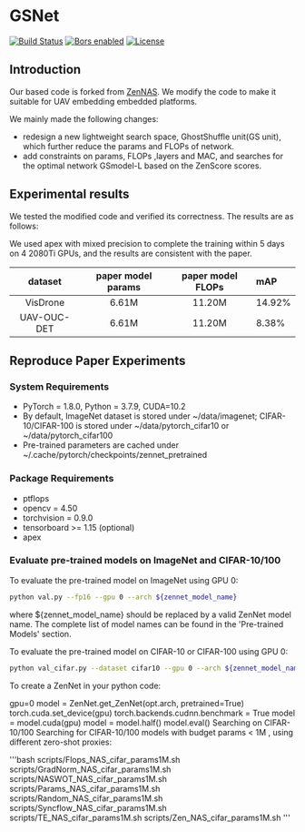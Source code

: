 # GSNet

[![Build Status](https://dev.azure.com/Adlik/GitHub/_apis/build/status/Adlik.zen_nas?branchName=main)](https://dev.azure.com/Adlik/GitHub/_build/latest?definitionId=5&branchName=main)
[![Bors enabled](https://bors.tech/images/badge_small.svg)](https://app.bors.tech/repositories/38905)
[![License](https://img.shields.io/badge/License-Apache%202.0-blue.svg)](https://opensource.org/licenses/Apache-2.0)

## Introduction

Our based code is forked from [ZenNAS](https://github.com/idstcv/ZenNAS).
 We modify the code to make it suitable for UAV embedding embedded platforms.
 
We mainly made the following changes:

- redesign a new lightweight search space, GhostShuffle unit(GS unit), which further reduce the params and FLOPs of network.
- add constraints on params, FLOPs ,layers and MAC, and searches for the optimal network GSmodel-L based on the
ZenScore scores.

## Experimental results

We tested the modified code and verified its correctness. The results are as follows:

We used apex with mixed precision to complete the training within 5 days on 4 2080Ti GPUs,
and the results are consistent with the paper.

|    dataset   | paper model params   |   paper model FLOPs   |     mAP        |
| :----------: | :------------------: | :-------------------: |:---------------|
|  VisDrone    |        6.61M         |       11.20M          |    14.92%      |
| UAV-OUC-DET  |        6.61M         |       11.20M          |    8.38%       |



## Reproduce Paper Experiments

### System Requirements

- PyTorch = 1.8.0, Python = 3.7.9, CUDA=10.2
- By default, ImageNet dataset is stored under \~/data/imagenet;
CIFAR-10/CIFAR-100 is stored under \~/data/pytorch\_cifar10 or \~/data/pytorch\_cifar100
- Pre-trained parameters are cached under \~/.cache/pytorch/checkpoints/zennet\_pretrained

### Package Requirements

- ptflops
- opencv = 4.50 
- torchvision = 0.9.0
- tensorboard >= 1.15 (optional)
- apex

### Evaluate pre-trained models on ImageNet and CIFAR-10/100

To evaluate the pre-trained model on ImageNet using GPU 0:

``` bash
python val.py --fp16 --gpu 0 --arch ${zennet_model_name}
```

where ${zennet\_model\_name} should be replaced by a valid ZenNet model name.
The complete list of model names can be found in the 'Pre-trained Models' section.

To evaluate the pre-trained model on CIFAR-10 or CIFAR-100 using GPU 0:

``` bash
python val_cifar.py --dataset cifar10 --gpu 0 --arch ${zennet_model_name}
```
To create a ZenNet in your python code:

gpu=0
model = ZenNet.get_ZenNet(opt.arch, pretrained=True)
torch.cuda.set_device(gpu)
torch.backends.cudnn.benchmark = True
model = model.cuda(gpu)
model = model.half()
model.eval()
Searching on CIFAR-10/100
Searching for CIFAR-10/100 models with budget params < 1M , using different zero-shot proxies:

'''bash scripts/Flops_NAS_cifar_params1M.sh scripts/GradNorm_NAS_cifar_params1M.sh scripts/NASWOT_NAS_cifar_params1M.sh scripts/Params_NAS_cifar_params1M.sh scripts/Random_NAS_cifar_params1M.sh scripts/Syncflow_NAS_cifar_params1M.sh scripts/TE_NAS_cifar_params1M.sh scripts/Zen_NAS_cifar_params1M.sh '''
